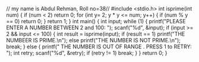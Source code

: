 // my name is Abdul Rehman, Roll no=38//
#include <stdio.h>
int isprime(int num)
{
    if (num < 2)
        return 0;
    for (int y= 2; y * y <= num; y++)
	{
        if (num % y == 0)
            return 0;
    }
    return 1;
}
int main() {
    int input;
    while (1) {
        printf("PLEASE ENTER A NUMBER BETWEEN 2 and 100: ");
        scanf("%d", &input);
        if (input >= 2 && input <= 100) {
            int result = isprime(input);
            if (result == 1)
                printf("THE NUMBEER IS PRIME.\n");
            else
                printf("THE NUMBER IS NOT PRIME.\n");
            break;
        } else {
            printf(" THE NUMBER IS OUT OF RANGE . PRESS 1 to RETRY: ");
            int retry;
            scanf("%d", &retry);
            if (retry != 1)
               break;
        }
    }
    return 0;
}
